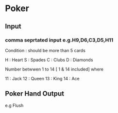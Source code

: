 # Poker

## Input
### comma seprtated input e.g.H9,D6,C3,D5,H11 
Condition : should be more than 5 cards

H : Heart
S : Spades
C : Clubs
D : Diamonds

Number betwwen 1 to 14 [ 1 & 14 included] where

11 : Jack
12 : Queen
13 : King
14 : Ace

## Poker Hand Output
e.g Flush
